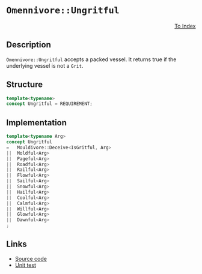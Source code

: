 <!-- Copyright 2024 Feng Mofan
SPDX-License-Identifier: Apache-2.0 -->

# `Omennivore::Ungritful`

<p style='text-align: right;'><a href="../../concepts.md#omennivore-ungritful">To Index</a></p>

## Description

`Omennivore::Ungritful` accepts a packed vessel.
It returns true if the underlying vessel is not a `Grit`.

## Structure

```C++
template<typename>
concept Ungritful = REQUIREMENT;
```

## Implementation

```C++
template<typename Arg>
concept Ungritful
=   Mouldivore::Deceive<IsGritful, Arg>
||  Moldful<Arg>
||  Pageful<Arg>
||  Roadful<Arg>
||  Railful<Arg>
||  Flowful<Arg>
||  Sailful<Arg>
||  Snowful<Arg>
||  Hailful<Arg>
||  Coolful<Arg>
||  Calmful<Arg>
||  Willful<Arg>
||  Glowful<Arg>
||  Dawnful<Arg>
;
```

## Links

- [Source code](../../../../conceptrodon/descend/omennivore/concepts/descend/ungritful.hpp)
- [Unit test](../../../../tests/unit/concepts/omennivore/ungritful.test.hpp)

